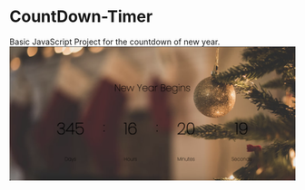 # CountDown-Timer
Basic JavaScript Project for the countdown of new year.
![new year](https://github.com/dexcoder07/CountDown-Timer/blob/main/SS.png)


